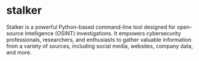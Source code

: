 # stalker
Stalker is a powerful Python-based command-line tool designed for open-source intelligence (OSINT) investigations. It empowers cybersecurity professionals, researchers, and enthusiasts to gather valuable information from a variety of sources, including social media, websites, company data, and more.
